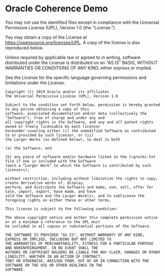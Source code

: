 # Oracle Coherence Demo

You may not use the identified files except in compliance with the
Universal Permissive License (UPL), Version 1.0 (the "License.")

You may obtain a copy of the License at
https://opensource.org/licenses/UPL.  A copy of the license is
also reproduced below.

Unless required by applicable law or agreed to in writing, software
distributed under the License is distributed on an "AS IS" BASIS,
WITHOUT WARRANTIES OR CONDITIONS OF ANY KIND, either express or
implied.

See the License for the specific language governing permissions and
limitations under the License.

```
Copyright (c) 2019 Oracle and/or its affiliates
The Universal Permissive License (UPL), Version 1.0

Subject to the condition set forth below, permission is hereby granted to any person obtaining a copy of this
software, associated documentation and/or data (collectively the "Software"), free of charge and under any and
all copyright rights in the Software, and any and all patent rights owned or freely licensable by each licensor
hereunder covering either (i) the unmodified Software as contributed to or provided by such licensor, or (ii)
the Larger Works (as defined below), to deal in both

(a) the Software, and

(b) any piece of software and/or hardware listed in the lrgrwrks.txt file if one is included with the Software
(each a “Larger Work” to which the Software is contributed by such licensors),

without restriction, including without limitation the rights to copy, create derivative works of, display,
perform, and distribute the Software and make, use, sell, offer for sale, import, export, have made, and have
sold the Software and the Larger Work(s), and to sublicense the foregoing rights on either these or other terms.

This license is subject to the following condition:

The above copyright notice and either this complete permission notice or at a minimum a reference to the UPL must
be included in all copies or substantial portions of the Software.

THE SOFTWARE IS PROVIDED "AS IS", WITHOUT WARRANTY OF ANY KIND, EXPRESS OR IMPLIED, INCLUDING BUT NOT LIMITED TO
THE WARRANTIES OF MERCHANTABILITY, FITNESS FOR A PARTICULAR PURPOSE AND NONINFRINGEMENT. IN NO EVENT SHALL THE
AUTHORS OR COPYRIGHT HOLDERS BE LIABLE FOR ANY CLAIM, DAMAGES OR OTHER LIABILITY, WHETHER IN AN ACTION OF CONTRACT,
TORT OR OTHERWISE, ARISING FROM, OUT OF OR IN CONNECTION WITH THE SOFTWARE OR THE USE OR OTHER DEALINGS IN THE
SOFTWARE.
```

